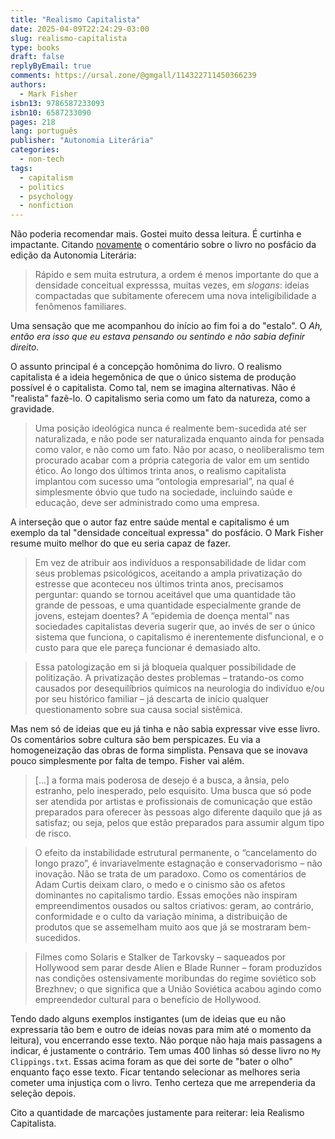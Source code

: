 ```yaml
---
title: "Realismo Capitalista"
date: 2025-04-09T22:24:29-03:00
slug: realismo-capitalista
type: books
draft: false
replyByEmail: true
comments: https://ursal.zone/@gmgall/114322711450366239
authors:
  - Mark Fisher
isbn13: 9786587233093
isbn10: 6587233090
pages: 218
lang: português
publisher: "Autonomia Literária"
categories:
  - non-tech
tags:
  - capitalism
  - politics
  - psychology
  - nonfiction
---
```

Não poderia recomendar mais. Gostei muito dessa leitura. É curtinha e impactante. Citando [novamente](/blog/tedio-e-compulsao/) o comentário sobre o livro no posfácio da edição da Autonomia Literária:

> Rápido e sem muita estrutura, a ordem é menos importante do que a densidade conceitual expresssa, muitas vezes, em *slogans*: ideias compactadas que subitamente oferecem uma nova inteligibilidade a fenômenos familiares.

Uma sensação que me acompanhou do início ao fim foi a do "estalo". O *Ah, então era isso que eu estava pensando ou sentindo e não sabia definir direito*.

O assunto principal é a concepção homônima do livro. O realismo capitalista é a ideia hegemônica de que o único sistema de produção possível é o capitalista. Como tal, nem se imagina alternativas. Não é "realista" fazê-lo. O capitalismo seria como um fato da natureza, como a gravidade.

> Uma posição ideológica nunca é realmente bem-sucedida até ser naturalizada, e não pode ser naturalizada enquanto ainda for pensada como valor, e não como um fato. Não por acaso, o neoliberalismo tem procurado acabar com a própria categoria de valor em um sentido ético. Ao longo dos últimos trinta anos, o realismo capitalista implantou com sucesso uma “ontologia empresarial”, na qual é simplesmente óbvio que tudo na sociedade, incluindo saúde e educação, deve ser administrado como uma empresa.

A interseção que o autor faz entre saúde mental e capitalismo é um exemplo da tal "densidade conceitual expressa" do posfácio. O Mark Fisher resume muito melhor do que eu seria capaz de fazer.

> Em vez de atribuir aos indivíduos a responsabilidade de lidar com seus problemas psicológicos, aceitando a ampla privatização do estresse que aconteceu nos últimos trinta anos, precisamos perguntar: quando se tornou aceitável que uma quantidade tão grande de pessoas, e uma quantidade especialmente grande de jovens, estejam doentes? A “epidemia de doença mental” nas sociedades capitalistas deveria sugerir que, ao invés de ser o único sistema que funciona, o capitalismo é inerentemente disfuncional, e o custo para que ele pareça funcionar é demasiado alto.

> Essa patologização em si já bloqueia qualquer possibilidade de politização. A privatização destes problemas – tratando-os como causados por desequilíbrios químicos na neurologia do indivíduo e/ou por seu histórico familiar – já descarta de início qualquer questionamento sobre sua causa social sistêmica.

Mas nem só de ideias que eu já tinha e não sabia expressar vive esse livro. Os comentários sobre cultura são bem perspicazes. Eu via a homogeneização das obras de forma simplista. Pensava que se inovava pouco simplesmente por falta de tempo. Fisher vai além.

> [...] a forma mais poderosa de desejo é a busca, a ânsia, pelo estranho, pelo inesperado, pelo esquisito. Uma busca que só pode ser atendida por artistas e profissionais de comunicação que estão preparados para oferecer às pessoas algo diferente daquilo que já as satisfaz; ou seja, pelos que estão preparados para assumir algum tipo de risco.

> O efeito da instabilidade estrutural permanente, o “cancelamento do longo prazo”, é invariavelmente estagnação e conservadorismo – não inovação. Não se trata de um paradoxo. Como os comentários de Adam Curtis deixam claro, o medo e o cinismo são os afetos dominantes no capitalismo tardio. Essas emoções não inspiram empreendimentos ousados ou saltos criativos: geram, ao contrário, conformidade e o culto da variação mínima, a distribuição de produtos que se assemelham muito aos que já se mostraram bem-sucedidos.

> Filmes como Solaris e Stalker de Tarkovsky – saqueados por Hollywood sem parar desde Alien e Blade Runner – foram produzidos nas condições ostensivamente moribundas do regime soviético sob Brezhnev; o que significa que a União Soviética acabou agindo como empreendedor cultural para o benefício de Hollywood.

Tendo dado alguns exemplos instigantes (um de ideias que eu não expressaria tão bem e outro de ideias novas para mim até o momento da leitura), vou encerrando esse texto. Não porque não haja mais passagens a indicar, é justamente o contrário. Tem umas 400 linhas só desse livro no `My Clippings.txt`. Essas acima foram as que dei sorte de "bater o olho" enquanto faço esse texto. Ficar tentando selecionar as melhores seria cometer uma injustiça com o livro. Tenho certeza que me arrependeria da seleção depois.

Cito a quantidade de marcações justamente para reiterar: leia Realismo Capitalista.
